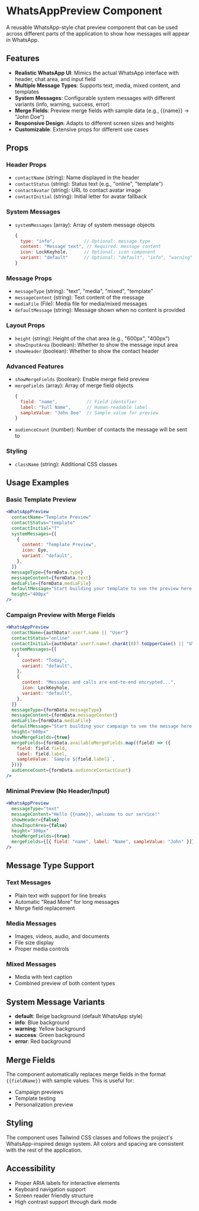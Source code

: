 # WhatsAppPreview Component

A reusable WhatsApp-style chat preview component that can be used across different parts of the application to show how messages will appear in WhatsApp.

## Features

- **Realistic WhatsApp UI**: Mimics the actual WhatsApp interface with header, chat area, and input field
- **Multiple Message Types**: Supports text, media, mixed content, and templates
- **System Messages**: Configurable system messages with different variants (info, warning, success, error)
- **Merge Fields**: Preview merge fields with sample data (e.g., {{name}} → "John Doe")
- **Responsive Design**: Adapts to different screen sizes and heights
- **Customizable**: Extensive props for different use cases

## Props

### Header Props

- `contactName` (string): Name displayed in the header
- `contactStatus` (string): Status text (e.g., "online", "template")
- `contactAvatar` (string): URL to contact avatar image
- `contactInitial` (string): Initial letter for avatar fallback

### System Messages

- `systemMessages` (array): Array of system message objects
  ```jsx
  {
    type: "info",           // Optional: message type
    content: "Message text", // Required: message content
    icon: LockKeyhole,      // Optional: icon component
    variant: "default"      // Optional: "default", "info", "warning", "success", "error"
  }
  ```

### Message Props

- `messageType` (string): "text", "media", "mixed", "template"
- `messageContent` (string): Text content of the message
- `mediaFile` (File): Media file for media/mixed messages
- `defaultMessage` (string): Message shown when no content is provided

### Layout Props

- `height` (string): Height of the chat area (e.g., "600px", "400px")
- `showInputArea` (boolean): Whether to show the message input area
- `showHeader` (boolean): Whether to show the contact header

### Advanced Features

- `showMergeFields` (boolean): Enable merge field preview
- `mergeFields` (array): Array of merge field objects
  ```jsx
  {
    field: "name",           // Field identifier
    label: "Full Name",      // Human-readable label
    sampleValue: "John Doe"  // Sample value for preview
  }
  ```
- `audienceCount` (number): Number of contacts the message will be sent to

### Styling

- `className` (string): Additional CSS classes

## Usage Examples

### Basic Template Preview

```jsx
<WhatsAppPreview
  contactName="Template Preview"
  contactStatus="template"
  contactInitial="T"
  systemMessages={[
    {
      content: "Template Preview",
      icon: Eye,
      variant: "default",
    },
  ]}
  messageType={formData.type}
  messageContent={formData.text}
  mediaFile={formData.mediaFile}
  defaultMessage="Start building your template to see the preview here..."
  height="400px"
/>
```

### Campaign Preview with Merge Fields

```jsx
<WhatsAppPreview
  contactName={authData?.user?.name || "User"}
  contactStatus="online"
  contactInitial={authData?.user?.name?.charAt(0)?.toUpperCase() || "U"}
  systemMessages={[
    {
      content: "Today",
      variant: "default",
    },
    {
      content: "Messages and calls are end-to-end encrypted...",
      icon: LockKeyhole,
      variant: "default",
    },
  ]}
  messageType={formData.messageType}
  messageContent={formData.messageContent}
  mediaFile={formData.mediaFile}
  defaultMessage="Start building your campaign to see the message here..."
  height="600px"
  showMergeFields={true}
  mergeFields={formData.availableMergeFields.map((field) => ({
    field: field.field,
    label: field.label,
    sampleValue: `Sample ${field.label}`,
  }))}
  audienceCount={formData.audienceContactCount}
/>
```

### Minimal Preview (No Header/Input)

```jsx
<WhatsAppPreview
  messageType="text"
  messageContent="Hello {{name}}, welcome to our service!"
  showHeader={false}
  showInputArea={false}
  height="300px"
  showMergeFields={true}
  mergeFields={[{ field: "name", label: "Name", sampleValue: "John" }]}
/>
```

## Message Type Support

### Text Messages

- Plain text with support for line breaks
- Automatic "Read More" for long messages
- Merge field replacement

### Media Messages

- Images, videos, audio, and documents
- File size display
- Proper media controls

### Mixed Messages

- Media with text caption
- Combined preview of both content types

## System Message Variants

- **default**: Beige background (default WhatsApp style)
- **info**: Blue background
- **warning**: Yellow background
- **success**: Green background
- **error**: Red background

## Merge Fields

The component automatically replaces merge fields in the format `{{fieldName}}` with sample values. This is useful for:

- Campaign previews
- Template testing
- Personalization preview

## Styling

The component uses Tailwind CSS classes and follows the project's WhatsApp-inspired design system. All colors and spacing are consistent with the rest of the application.

## Accessibility

- Proper ARIA labels for interactive elements
- Keyboard navigation support
- Screen reader friendly structure
- High contrast support through dark mode

